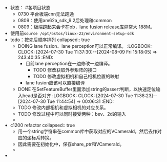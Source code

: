 - 状态： #各项目状态
	- 0730 平台板端cnn无法跑通
	- 0809：使用am62a_sdk_9.2后处理和common
	- 0809：板端跑起来会卡在ob，lane fusion release库异常大 188M。
- 使用前`source /opt/bstos/linux-23/environment-setup-sdk`
- todo：按先后顺序排列
  collapsed:: true
	- DOING lane fusion、lane perception可以正常编译。
	  :LOGBOOK:
	  CLOCK: [2024-07-30 Tue 11:37:30]--[2024-08-09 Fri 15:18:05] =>  243:40:35
	  :END:
		- 目前lane perception在一边修改一边编译。
			- TODO 修改获取外参矩阵的接口
			- TODO 修改虚拟相机和自己相机位置的映射
		- lane fusion应该可以直接编译
	- DONE 在SetFeatureBuffer里面添加string的assert判断，以快速定位输入head是否对齐
	  :LOGBOOK:
	  CLOCK: [2024-07-30 Tue 11:38:23]--[2024-07-30 Tue 11:44:54] =>  00:06:31
	  :END:
	- TODO 修改内部相机和虚拟相机的对应关系。
	- TODO 修改过程中可以同时接受两种：bev、2d的输入
	-
- c1200 refactor
  collapsed:: true
	- 用一个string字符串在common库中获取对应的VCameraId，然后去作对应的坐标系转换。
	- 因此需要在初始化中，保存share_ptr和VCameraId。
	-
-